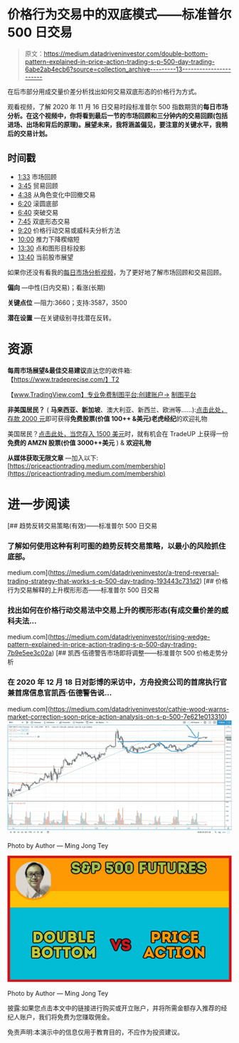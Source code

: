 # 价格行为交易中的双底模式——标准普尔 500 日交易

> 原文：<https://medium.datadriveninvestor.com/double-bottom-pattern-explained-in-price-action-trading-s-p-500-day-trading-6abe2ab4ecb6?source=collection_archive---------13----------------------->

在后市部分用成交量价差分析找出如何交易双底形态的价格行为方式。

观看视频，了解 2020 年 11 月 16 日交易时段标准普尔 500 指数期货的**每日市场分析。在这个视频中，你将看到最后一节的市场回顾和三分钟内的交易回顾(包括进场、出场和背后的原理)。展望未来，我将涵盖偏见，要注意的关键水平，我稍后的交易计划。**

## 时间戳

*   [1:33](https://www.youtube.com/watch?v=EBuBpU-_9T8&t=93s) 市场回顾
*   [3:45](https://www.youtube.com/watch?v=EBuBpU-_9T8&t=225s) 贸易回顾
*   [4:38](https://www.youtube.com/watch?v=EBuBpU-_9T8&t=278s) 从角色变化中回撤交易
*   [6:20](https://www.youtube.com/watch?v=EBuBpU-_9T8&t=380s) 滚圆底部
*   [6:40](https://www.youtube.com/watch?v=EBuBpU-_9T8&t=400s) 突破交易
*   [7:45](https://www.youtube.com/watch?v=EBuBpU-_9T8&t=465s) 双底形态交易
*   [9:20](https://www.youtube.com/watch?v=EBuBpU-_9T8&t=560s) 价格行动交易或威科夫分析方法
*   [10:00](https://www.youtube.com/watch?v=EBuBpU-_9T8&t=600s) 推力下降楔缩短
*   [13:30](https://www.youtube.com/watch?v=EBuBpU-_9T8&t=810s) 点和图形目标投影
*   [13:40](https://www.youtube.com/watch?v=EBuBpU-_9T8&t=820s) 当前股市展望

如果你还没有看我的[每日市场分析视频](https://www.youtube.com/watch?v=B_BzQePlcsE)，为了更好地了解市场回顾和交易回顾。

**偏向** —中性(日内交易)；看涨(长期)

**关键点位** —阻力:3660；支持:3587，3500

**潜在设置** —在关键级别寻找潜在反转。

# 资源

**每周市场展望&最佳交易建议**直达您的收件箱:【https://www.tradeprecise.com/】T2

【www.TradingView.com】专业免费制图平台:创建账户→ [制图平台](https://bit.ly/2U2Femd)

**非美国居民？** ( **马来西亚、新加坡**、澳大利亚、新西兰、欧洲等……):[点击此处，存款 2000 元](https://ji.hn/sgtiger)即可获得**免费股票(价值 100++ &美元)老虎经纪**的欢迎礼物

美国居民？[点击此处，当您存入 1500 美元](https://ji.hn/ustradeup)时，就有机会在 TradeUP 上获得一份**免费的 AMZN 股票(价值 3000++美元** ) & **欢迎礼物**

**从媒体获取无限文章** —加入以下:[https://priceactiontrading.medium.com/membership](https://priceactiontrading.medium.com/membership)

# 进一步阅读

[](https://medium.com/datadriveninvestor/a-trend-reversal-trading-strategy-that-works-s-p-500-day-trading-193443c731d2) [## 趋势反转交易策略(有效)——标准普尔 500 日交易

### 了解如何使用这种有利可图的趋势反转交易策略，以最小的风险抓住底部。

medium.com](https://medium.com/datadriveninvestor/a-trend-reversal-trading-strategy-that-works-s-p-500-day-trading-193443c731d2) [](https://medium.com/datadriveninvestor/rising-wedge-pattern-explained-in-price-action-trading-s-p-500-day-trading-7b9e5ee3c02a) [## 价格行为交易解释的上升楔形形态——标准普尔 500 日交易

### 找出如何在价格行动交易法中交易上升的楔形形态(有成交量价差的威科夫法…

medium.com](https://medium.com/datadriveninvestor/rising-wedge-pattern-explained-in-price-action-trading-s-p-500-day-trading-7b9e5ee3c02a) [](https://medium.com/datadriveninvestor/cathie-wood-warns-market-correction-soon-price-action-analysis-on-s-p-500-7e621e013310) [## 凯西·伍德警告市场即将调整——标准普尔 500 价格走势分析

### 在 2020 年 12 月 18 日对彭博的采访中，方舟投资公司的首席执行官兼首席信息官凯西·伍德警告说…

medium.com](https://medium.com/datadriveninvestor/cathie-wood-warns-market-correction-soon-price-action-analysis-on-s-p-500-7e621e013310) ![](img/90341984cfbb2402df1af148e82c83a0.png)

Photo by Author — Ming Jong Tey

![](img/888a922e43eabc49d8816a2bb103b9ea.png)

Photo by Author — Ming Jong Tey

披露:如果您点击本文中的链接进行购买或开立账户，并将所需金额存入推荐的经纪人账户，我们将免费为您赚取佣金。

免责声明:本演示中的信息仅用于教育目的，不应作为投资建议。